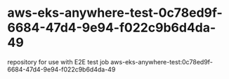 # aws-eks-anywhere-test-0c78ed9f-6684-47d4-9e94-f022c9b6d4da-49
repository for use with E2E test job aws-eks-anywhere-test:0c78ed9f-6684-47d4-9e94-f022c9b6d4da-49
